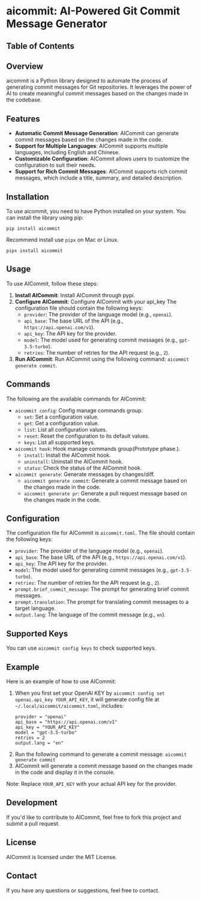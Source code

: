 # aicommit: AI-Powered Git Commit Message Generator

## Table of Contents



## Overview

aicommit is a Python library designed to automate the process of generating commit messages for Git repositories.
It leverages the power of AI to create meaningful commit messages based on the changes made in the codebase.

## Features

*   **Automatic Commit Message Generation**: AICommit can generate commit messages based on the changes made in the code.
*   **Support for Multiple Languages**: AICommit supports multiple languages, including English and Chinese.
*   **Customizable Configuration**: AICommit allows users to customize the configuration to suit their needs.
*   **Support for Rich Commit Messages**: AICommit supports rich commit messages, which include a title, summary, and detailed description.

## Installation

To use aicommit, you need to have Python installed on your system. You can install the library using pip:

```shell
pip install aicommit
```

Recommend install use `pipx` on Mac or Linux.

```shell
pipx install aicommit
```


## Usage

To use AICommit, follow these steps:

1.  **Install AICommit**: Install AICommit through pypi.
2.  **Configure AICommit**: Configure AICommit with your api_key The configuration file should contain the following keys:
    *   `provider`: The provider of the language model (e.g., `openai`).
    *   `api_base`: The base URL of the API (e.g., `https://api.openai.com/v1`).
    *   `api_key`: The API key for the provider.
    *   `model`: The model used for generating commit messages (e.g., `gpt-3.5-turbo`).
    *   `retries`: The number of retries for the API request (e.g., `2`).
3.  **Run AICommit**: Run AICommit using the following command: `aicommit generate commit`.

## Commands

The following are the available commands for AICommit:

* `aicommit config`: Config manage commands group.
  * `set`: Set a configuration value.
  * `get`: Get a configuration value.
  * `list`: List all configuration values.
  * `reset`: Reset the configuration to its default values.
  * `keys`: List all supported keys.
* `aicommit hook`: Hook manage commands group(Prototype phase.).
  * `install`: Install the AICommit hook.
  * `uninstall`: Uninstall the AICommit hook.
  * `status`: Check the status of the AICommit hook.
* `aicommit generate`: Generate messages by changes/diff.
  * `aicommit generate commit`: Generate a commit message based on the changes made in the code.
  * `aicommit generate pr`: Generate a pull request message based on the changes made in the code.


## Configuration

The configuration file for AICommit is `aicommit.toml`. The file should contain the following keys:

*   `provider`: The provider of the language model (e.g., `openai`).
*   `api_base`: The base URL of the API (e.g., `https://api.openai.com/v1`).
*   `api_key`: The API key for the provider.
*   `model`: The model used for generating commit messages (e.g., `gpt-3.5-turbo`).
*   `retries`: The number of retries for the API request (e.g., `2`).
*   `prompt.brief_commit_message`: The prompt for generating brief commit messages.
*   `prompt.translation`: The prompt for translating commit messages to a target language.
*   `output.lang`: The language of the commit message (e.g., `en`).


## Supported Keys

You can use `aicommit config keys` to check supported keys.

## Example

Here is an example of how to use AICommit:

1.  When you first set your OpenAI KEY by `aicommit config set openai.api_key YOUR_API_KEY`, it will generate config file at `~/.local/aicommit/aicommit.toml`, includes:
    ```
    provider = "openai"
    api_base = "https://api.openai.com/v1"
    api_key = "YOUR_API_KEY"
    model = "gpt-3.5-turbo"
    retries = 2
    output.lang = "en"
    ```
2.  Run the following command to generate a commit message: `aicommit generate commit`
3.  AICommit will generate a commit message based on the changes made in the code and display it in the console.

Note: Replace `YOUR_API_KEY` with your actual API key for the provider.


## Development

If you'd like to contribute to AICommit, feel free to fork this project and submit a pull request.

## License

AICommit is licensed under the MIT License.

## Contact

If you have any questions or suggestions, feel free to contact.
